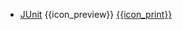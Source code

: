 * [JUnit]({{baseUrl}}/junit/)
  <trigger for="pop:junit-preview">{{icon_preview}}</trigger> [{{icon_print}}](junit/print.html)

<popover id="pop:junit-preview" title="JUnit {{icon_preview}}" placement="right">
  <div slot="content">
    <include src="preview.md" />
  </div>
</popover>
